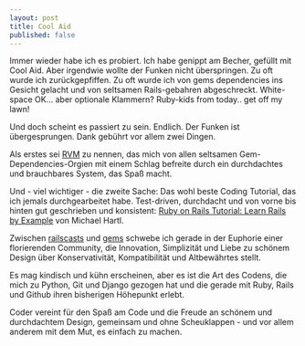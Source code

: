 ```yaml
---
layout: post
title: Cool Aid
published: false
---
```


Immer wieder habe ich es probiert. Ich habe genippt am Becher, gefüllt mit Cool Aid. Aber irgendwie wollte der Funken nicht überspringen. Zu oft wurde ich zurückgepfiffen. Zu oft wurde ich von gems dependencies ins Gesicht gelacht und von seltsamen Rails-gebahren abgeschreckt. White-space OK... aber optionale Klammern? Ruby-kids from today.. get off my lawn!

Und doch scheint es passiert zu sein. Endlich. Der Funken ist übergesprungen. Dank gebührt vor allem zwei Dingen.

Als erstes sei [RVM](https://rvm.beginrescueend.com/) zu nennen, das mich von allen seltsamen Gem-Dependencies-Orgien mit einem Schlag befreite durch ein durchdachtes und brauchbares System, das Spaß macht.

Und - viel wichtiger - die zweite Sache: Das wohl beste Coding Tutorial, das ich jemals durchgearbeitet habe. Test-driven, durchdacht und von vorne bis hinten gut geschrieben und konsistent: [Ruby on Rails Tutorial: Learn Rails by Example](http://ruby.railstutorial.org/) von Michael Hartl.

Zwischen [railscasts](http://railscasts.com) und [gems](http://rubygems.org/) schwebe ich gerade in der Euphorie einer florierenden Community, die Innovation, Simplizität und Liebe zu schönem Design über Konservativität, Kompatibilität und Altbewährtes stellt.

Es mag kindisch und kühn erscheinen, aber es ist die Art des Codens, die mich zu Python, Git und Django gezogen hat und die gerade mit Ruby, Rails und Github ihren bisherigen Höhepunkt erlebt.

Coder vereint für den Spaß am Code und die Freude an schönem und durchdachtem Design, gemeinsam und ohne Scheuklappen - und vor allem anderem mit dem Mut, es einfach zu machen.
